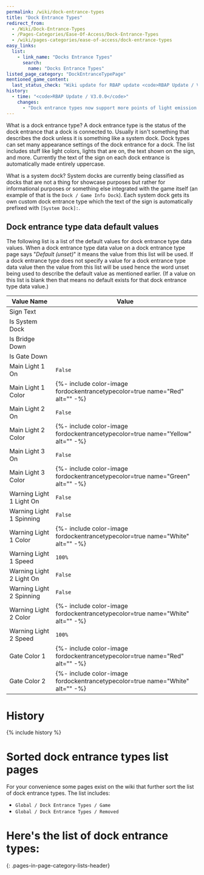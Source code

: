 ```yaml
---
permalink: /wiki/dock-entrance-types
title: "Dock Entrance Types"
redirect_from:
  - /Wiki/Dock-Entrance-Types
  - /Pages-Categories/Ease-Of-Access/Dock-Entrance-Types
  - /wiki/pages-categories/ease-of-access/dock-entrance-types
easy_links:
  list:
    - link_name: "Docks Entrance Types"
      search:
        name: "Docks Entrance Types"
listed_page_category: "DockEntranceTypePage"
mentioned_game_content:
  last_status_check: "Wiki update for RBAP update <code>RBAP Update / V5.2.0</code>"
history:
  - time: "<code>RBAP Update / V3.0.0</code>"
    changes:
      - "Dock entrance types now support more points of light emission instead of just one point."
---
```


What is a dock entrance type? A dock entrance type is the status of the dock entrance that a dock is connected to. Usually it isn't something that describes the dock unless it is something like a system dock. Dock types can set many appearance settings of the dock entrance for a dock. The list includes stuff like light colors, lights that are on, the text shown on the sign, and more. Currently the text of the sign on each dock entrance is automatically made entirely uppercase.

What is a system dock? System docks are currently being classified as docks that are not a thing for showcase purposes but rather for informational purposes or something else integrated with the game itself (an example of that is the <code>Dock / Game Info Dock</code>). Each system dock gets its own custom dock entrance type which the text of the sign is automatically prefixed with `[System Dock]:`.

## Dock entrance type data default values

The following list is a list of the default values for dock entrance type data values. When a dock entrance type data value on a dock entrance type page says "*Default (unset)*" it means the value from this list will be used. If a dock entrance type does not specify a value for a dock entrance type data value then the value from this list will be used hence the word unset being used to describe the default value as mentioned earlier. (If a value on this list is blank then that means no default exists for that dock entrance type data value.)

| Value Name               | Value |
|-|-|
| Sign Text                |  |
| Is System Dock           |  |
| Is Bridge Down           |  |
| Is Gate Down             |  |
| Main Light 1 On          | `False` |
| Main Light 1 Color       | {%- include color-image fordockentrancetypecolor=true name="Red" alt="" -%} |
| Main Light 2 On          | `False` |
| Main Light 2 Color       | {%- include color-image fordockentrancetypecolor=true name="Yellow" alt="" -%} |
| Main Light 3 On          | `False` |
| Main Light 3 Color       | {%- include color-image fordockentrancetypecolor=true name="Green" alt="" -%} |
| Warning Light 1 Light On | `False` |
| Warning Light 1 Spinning | `False` |
| Warning Light 1 Color    | {%- include color-image fordockentrancetypecolor=true name="White" alt="" -%} |
| Warning Light 1 Speed    | `100%` |
| Warning Light 2 Light On | `False` |
| Warning Light 2 Spinning | `False` |
| Warning Light 2 Color    | {%- include color-image fordockentrancetypecolor=true name="White" alt="" -%} |
| Warning Light 2 Speed    | `100%` |
| Gate Color 1             | {%- include color-image fordockentrancetypecolor=true name="Red" alt="" -%} |
| Gate Color 2             | {%- include color-image fordockentrancetypecolor=true name="White" alt="" -%} |

# History

{% include history %}

# Sorted dock entrance types list pages

For your convenience some pages exist on the wiki that further sort the list of dock entrance types. The list includes:

* <code>Global / Dock Entrance Types / Game</code>
* <code>Global / Dock Entrance Types / Removed</code>

# Here's the list of dock entrance types:
{: .pages-in-page-category-lists-header}